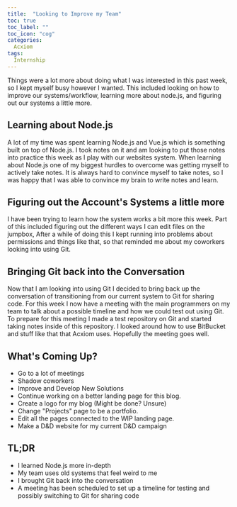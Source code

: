 ```yaml
---
title:  "Looking to Improve my Team"
toc: true
toc_label: ""
toc_icon: "cog"
categories:
  Acxiom
tags:
  Internship
---
```


Things were a lot more about doing what I was interested in this past week, so I kept myself busy however I wanted.
This included looking on how to improve our systems/workflow, learning more about node.js, and figuring out our systems a little more.

## Learning about Node.js

A lot of my time was spent learning Node.js and Vue.js which is something built on top of Node.js.
I took notes on it and am looking to put those notes into practice this week as I play with our websites system.
When learning about Node.js one of my biggest hurdles to overcome was getting myself to actively take notes.
It is always hard to convince myself to take notes, so I was happy that I was able to convince my brain to write notes and learn.

## Figuring out the Account's Systems a little more

I have been trying to learn how the system works a bit more this week.
Part of this included figuring out the different ways I can edit files on the jumpbox,
After a while of doing this I kept running into problems about permissions and things like that, so that reminded me about my coworkers looking into using Git.

## Bringing Git back into the Conversation

Now that I am looking into using Git I decided to bring back up the conversation of transitioning from our current system to Git for sharing code.
For this week I now have a meeting with the main programmers on my team to talk about a possible timeline and how we could test out using Git.
To prepare for this meeting I made a test repository on Git and started taking notes inside of this repository.
I looked around how to use BitBucket and stuff like that that Acxiom uses. Hopefully the meeting goes well.

## What's Coming Up?

- Go to a lot of meetings
- Shadow coworkers
- Improve and Develop New Solutions
- Continue working on a better landing page for this blog.
- Create a logo for my blog (Might be done? Unsure)
- Change "Projects" page to be a portfolio.
- Edit all the pages connected to the WIP landing page.
- Make a D&D website for my current D&D campaign

## TL;DR

- I learned Node.js more in-depth
- My team uses old systems that feel weird to me
- I brought Git back into the conversation
- A meeting has been scheduled to set up a timeline for testing and possibly switching to Git for sharing code
